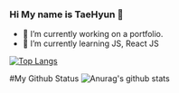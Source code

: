 ### Hi My name is TaeHyun 👋


- 🔭 I’m currently working on a portfolio.
- 🌱 I’m currently learning JS, React JS


[![Top Langs](https://github-readme-stats.vercel.app/api/top-langs/?username=anuraghazra&layout=compact)](https://github.com/anuraghazra/github-readme-stats)

#My Github Status     ![Anurag's github stats](https://github-readme-stats.vercel.app/api?username=qlemql&show_icons=true&theme=react)
